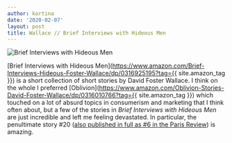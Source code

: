 ```yaml
---
author: kortina
date: '2020-02-07'
layout: post
title: Wallace // Brief Interviews with Hideous Men
---
```


![Brief Interviews with Hideous Men](https://cdn-images-1.medium.com/max/600/0*sBqrkth2izIqB1Wn.jpg)

[Brief Interviews with Hideous Men](https://www.amazon.com/Brief-Interviews-Hideous-Foster-Wallace/dp/0316925195?tag={{ site.amazon_tag }}) is a short collection of short stories by David Foster Wallace. I think on the whole I preferred [Oblivion](https://www.amazon.com/Oblivion-Stories-David-Foster-Wallace/dp/0316010766?tag={{ site.amazon_tag }}) which touched on a lot of absurd topics in consumerism and marketing that I think often about, but a few of the stories in *Brief Interviews with Hideous Men* are just incredible and left me feeling devastated. In particular, the penultimate story #20 ([also published in full as #6 in the Paris Review](https://www.theparisreview.org/fiction/1225/brief-interviews-with-hideous-men-david-foster-wallace)) is amazing.
